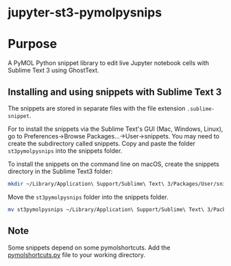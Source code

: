 # jupyter-st3-pymolpysnips

# Purpose

A PyMOL Python snippet library to edit live Jupyter notebook cells with Sublime Text 3 using GhostText.



## Installing and using snippets with Sublime Text 3
The snippets are stored in separate files with the file extension `.sublime-snippet`.

For to install the snippets via the Sublime Text's GUI (Mac, Windows, Linux), go to Preferences→Browse Packages...→User→snippets. 
You may need to create the subdirectory called snippets. 
Copy and paste the folder `st3pymolpysnips` into the snippets folder.

To install the snippets on the command line on macOS, create the snippets directory in the Sublime Text3 folder: 

```bash
mkdir ~/Library/Application\ Support/Sublime\ Text\ 3/Packages/User/snippets/
```
Move the `st3pymolpysnips` folder into the snippets folder.

```bash ~/Library/Application\ Support/Sublime\ Text\ 3/Packages/User/snippets/
mv st3pymolpysnips ~/Library/Application\ Support/Sublime\ Text\ 3/Packages/User/snippets/.
```
## Note

Some snippets depend on some pymolshortcuts.
Add the [pymolshortcuts.py](https://github.com/MooersLab/pymolshortcuts) file to your working directory.

